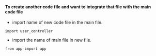 #### To create another code file and want to integrate that file with the main code file
- import name of new code file in the main file.
```
import user_controller
```

- import the name of main file in new file.
```
from app import app
```











